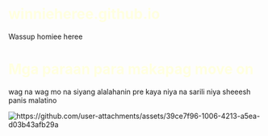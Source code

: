 # winnieheree.github.io
<!DOCTYPE html>
<html>
<style>
h1 {
   color:lightyellow;
}
</style>
<head>
  Wassup homiee heree
</head>
<body>
  <h1> Mga paraan para makapag move on</h1>
  <p> wag na wag mo na siyang alalahanin pre kaya niya na sarili niya sheeesh panis malatino</p>
<img src="https://github.com/user-attachments/assets/39ce7f96-1006-4213-a5ea-d03b43afb29a" alt="https://github.com/user-attachments/assets/39ce7f96-1006-4213-a5ea-d03b43afb29a">
</body>
</html>

